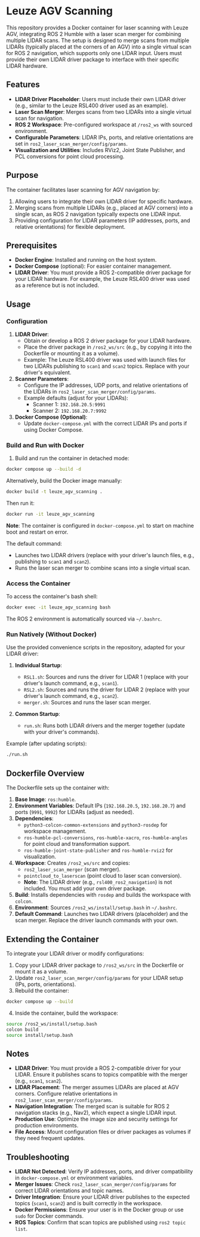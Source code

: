 # Leuze AGV Scanning

This repository provides a Docker container for laser scanning with Leuze AGV, integrating ROS 2 Humble with a laser scan merger for combining multiple LIDAR scans. The setup is designed to merge scans from multiple LIDARs (typically placed at the corners of an AGV) into a single virtual scan for ROS 2 navigation, which supports only one LIDAR input. Users must provide their own LIDAR driver package to interface with their specific LIDAR hardware.

## Features

- **LIDAR Driver Placeholder**: Users must include their own LIDAR driver (e.g., similar to the Leuze RSL400 driver used as an example).
- **Laser Scan Merger**: Merges scans from two LIDARs into a single virtual scan for navigation.
- **ROS 2 Workspace**: Pre-configured workspace at `/ros2_ws` with sourced environment.
- **Configurable Parameters**: LIDAR IPs, ports, and relative orientations are set in `ros2_laser_scan_merger/config/params`.
- **Visualization and Utilities**: Includes RViz2, Joint State Publisher, and PCL conversions for point cloud processing.

## Purpose

The container facilitates laser scanning for AGV navigation by:
1. Allowing users to integrate their own LIDAR driver for specific hardware.
2. Merging scans from multiple LIDARs (e.g., placed at AGV corners) into a single scan, as ROS 2 navigation typically expects one LIDAR input.
3. Providing configuration for LIDAR parameters (IP addresses, ports, and relative orientations) for flexible deployment.

## Prerequisites

- **Docker Engine**: Installed and running on the host system.
- **Docker Compose** (optional): For easier container management.
- **LIDAR Driver**: You must provide a ROS 2-compatible driver package for your LIDAR hardware. For example, the Leuze RSL400 driver was used as a reference but is not included.

## Usage

### Configuration

1. **LIDAR Driver**:
   - Obtain or develop a ROS 2 driver package for your LIDAR hardware.
   - Place the driver package in `/ros2_ws/src` (e.g., by copying it into the Dockerfile or mounting it as a volume).
   - Example: The Leuze RSL400 driver was used with launch files for two LIDARs publishing to `scan1` and `scan2` topics. Replace with your driver's equivalent.
2. **Scanner Parameters**:
   - Configure the IP addresses, UDP ports, and relative orientations of the LIDARs in `ros2_laser_scan_merger/config/params`.
   - Example defaults (adjust for your LIDARs):
     - Scanner 1: `192.168.20.5:9991`
     - Scanner 2: `192.168.20.7:9992`
3. **Docker Compose (Optional)**:
   - Update `docker-compose.yml` with the correct LIDAR IPs and ports if using Docker Compose.

### Build and Run with Docker

1. Build and run the container in detached mode:

```bash
docker compose up --build -d
```

Alternatively, build the Docker image manually:

```bash
docker build -t leuze_agv_scanning .
```

Then run it:

```bash
docker run -it leuze_agv_scanning
```

**Note**: The container is configured in `docker-compose.yml` to start on machine boot and restart on error.

The default command:
- Launches two LIDAR drivers (replace with your driver's launch files, e.g., publishing to `scan1` and `scan2`).
- Runs the laser scan merger to combine scans into a single virtual scan.

### Access the Container

To access the container's bash shell:

```bash
docker exec -it leuze_agv_scanning bash
```

The ROS 2 environment is automatically sourced via `~/.bashrc`.

### Run Natively (Without Docker)

Use the provided convenience scripts in the repository, adapted for your LIDAR driver:

1. **Individual Startup**:
   - `RSL1.sh`: Sources and runs the driver for LIDAR 1 (replace with your driver's launch command, e.g., `scan1`).
   - `RSL2.sh`: Sources and runs the driver for LIDAR 2 (replace with your driver's launch command, e.g., `scan2`).
   - `merger.sh`: Sources and runs the laser scan merger.

2. **Common Startup**:
   - `run.sh`: Runs both LIDAR drivers and the merger together (update with your driver's commands).

Example (after updating scripts):

```bash
./run.sh
```

## Dockerfile Overview

The Dockerfile sets up the container with:

1. **Base Image**: `ros:humble`.
2. **Environment Variables**: Default IPs (`192.168.20.5`, `192.168.20.7`) and ports (`9991`, `9992`) for LIDARs (adjust as needed).
3. **Dependencies**:
   - `python3-colcon-common-extensions` and `python3-rosdep` for workspace management.
   - `ros-humble-pcl-conversions`, `ros-humble-xacro`, `ros-humble-angles` for point cloud and transformation support.
   - `ros-humble-joint-state-publisher` and `ros-humble-rviz2` for visualization.
4. **Workspace**: Creates `/ros2_ws/src` and copies:
   - `ros2_laser_scan_merger` (scan merger).
   - `pointcloud_to_laserscan` (point cloud to laser scan conversion).
   - **Note**: The LIDAR driver (e.g., `rsl400_ros2_navigation`) is not included. You must add your own driver package.
5. **Build**: Installs dependencies with `rosdep` and builds the workspace with `colcon`.
6. **Environment**: Sources `/ros2_ws/install/setup.bash` in `~/.bashrc`.
7. **Default Command**: Launches two LIDAR drivers (placeholder) and the scan merger. Replace the driver launch commands with your own.

## Extending the Container

To integrate your LIDAR driver or modify configurations:

1. Copy your LIDAR driver package to `/ros2_ws/src` in the Dockerfile or mount it as a volume.
2. Update `ros2_laser_scan_merger/config/params` for your LIDAR setup (IPs, ports, orientations).
3. Rebuild the container:

```bash
docker compose up --build
```

4. Inside the container, build the workspace:

```bash
source /ros2_ws/install/setup.bash
colcon build
source install/setup.bash
```

## Notes

- **LIDAR Driver**: You must provide a ROS 2-compatible driver for your LIDAR. Ensure it publishes scans to topics compatible with the merger (e.g., `scan1`, `scan2`).
- **LIDAR Placement**: The merger assumes LIDARs are placed at AGV corners. Configure relative orientations in `ros2_laser_scan_merger/config/params`.
- **Navigation Integration**: The merged scan is suitable for ROS 2 navigation stacks (e.g., Nav2), which expect a single LIDAR input.
- **Production Use**: Optimize the image size and security settings for production environments.
- **File Access**: Mount configuration files or driver packages as volumes if they need frequent updates.

## Troubleshooting

- **LIDAR Not Detected**: Verify IP addresses, ports, and driver compatibility in `docker-compose.yml` or environment variables.
- **Merger Issues**: Check `ros2_laser_scan_merger/config/params` for correct LIDAR orientations and topic names.
- **Driver Integration**: Ensure your LIDAR driver publishes to the expected topics (`scan1`, `scan2`) and is built correctly in the workspace.
- **Docker Permissions**: Ensure your user is in the Docker group or use `sudo` for Docker commands.
- **ROS Topics**: Confirm that scan topics are published using `ros2 topic list`.